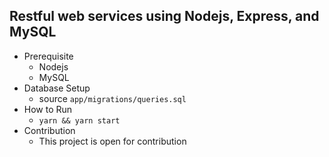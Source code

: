 ## **Restful web services using Nodejs, Express, and MySQL**

 - Prerequisite 
	 - Nodejs
	 - MySQL
 - Database Setup
	 - source `app/migrations/queries.sql`
 - How to Run
	 - `yarn && yarn start`
 - Contribution
	 - This project is open for contribution
